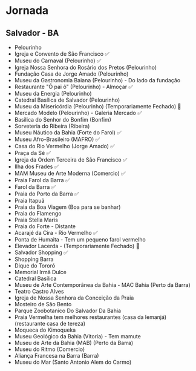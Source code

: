 # Jornada

## Salvador - BA

- Pelourinho
- Igreja e Convento de São Francisco ✅
- Museu do Carnaval (Pelourinho) ✅
- Igreja Nossa Senhora do Rosário dos Pretos (Pelourinho)
- Fundação Casa de Jorge Amado (Pelourinho)
- Museu da Gastronomia Baiana (Pelourinho) - Do lado da fundação
- Restaurante "Ô pai ô" (Pelourinho) - Almoçar ✅
- Museu da Energia  (Pelourinho)
- Catedral Basílica de Salvador (Pelourinho)
- Museu da Misericórdia  (Pelourinho) (Temporariamente Fechado) 🚫
- Mercado Modelo (Pelourinho) - Galeria Mercado ✅
- Basilica do Senhor do Bonfim (Bonfim)
- Sorveteria do Ribeira (Ribeira)
- Museu Náutico da Bahia (Forte do Farol) ✅
- Museu Afro-Brasileiro (MAFRO) ✅
- Casa do Rio Vermelho (Jorge Amado) ✅
- Praça da Sé ✅
- Igreja da Ordem Terceira de São Francisco ✅
- Ilha dos Frades ✅
- MAM Museu de Arte Moderna (Comercio) ✅ 
- Praia Farol da Barra ✅
- Farol da Barra ✅
- Praia do Porto da Barra ✅
- Praia Itapuã
- Praia da Boa Viagem (Boa para se banhar)
- Praia do Flamengo
- Praia Stella Maris
- Praia do Forte - Distante
- Acarajé da Cira - Rio Vermelho ✅
- Ponta de Humaita - Tem um pequeno farol vermelho
- Elevador Lacerda - (Temporariamente Fechado) 🚫
- Salvador Shopping ✅
- Shopping Barra
- Dique do Tororó
- Memorial Irmã Dulce
- Catedral Basílica
- Museu de Arte Contemporânea da Bahia - MAC Bahia (Perto da Barra)
- Teatro Castro Alves
- Igreja de Nossa Senhora da Conceição da Praia
- Mosteiro de São Bento
- Parque Zoobotanico Do Salvador Da Bahia
- Praia Vermelha tem melhores restaurantes (casa da lemanjá) (restaurante casa de tereza)
- Moqueca do Kimoqueka
- Museu Geológico da Bahia (Vitoria) - Tem mamute
- Museu de Arte da Bahia (MAB) (Perto da Barra)
- Museu do Ritmo (Comercio)
- Aliança Francesa na Barra (Barra)
- Museu do Mar (Santo Antonio Alem do Carmo)